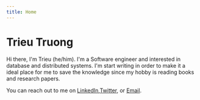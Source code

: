 ```yaml
---
title: Home
---
```


# Trieu Truong

Hi there, I'm Trieu (he/him). I'm a Software engineer and interested in database and distributed systems. I'm start writing in order to make it a ideal place for me to save the knowledge since my hobby is reading books and research papers.

You can reach out to me on [LinkedIn](https://www.linkedin.com/in/trieutrng/),[Twitter](https://x.com/trieutrng101), or [Email](mailto:example@example.com).